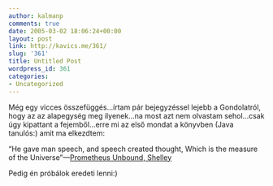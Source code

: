 ```yaml
---
author: kalmanp
comments: true
date: 2005-03-02 18:06:24+00:00
layout: post
link: http://kavics.me/361/
slug: '361'
title: Untitled Post
wordpress_id: 361
categories:
- Uncategorized
---
```


Még egy vicces összefüggés...írtam pár bejegyzéssel lejebb a Gondolatról, hogy az az alapegység meg ilyenek...na most azt nem olvastam sehol...csak úgy kipattant a fejemből...erre mi az első mondat a könyvben (Java tanulós:) amit ma elkezdtem:




“He gave man speech, and speech created thought, Which is the measure of the Universe”—[Prometheus Unbound, Shelley](http://www.bartleby.com/139/shel116.html)




Pedig én próbálok eredeti lenni:)
